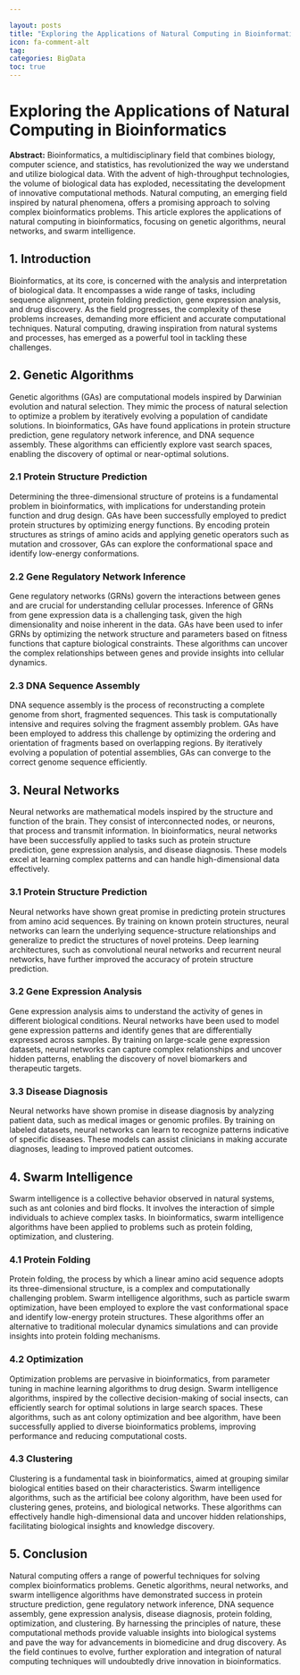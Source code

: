 ```yaml
---

layout: posts
title: "Exploring the Applications of Natural Computing in Bioinformatics"
icon: fa-comment-alt
tag:      
categories: BigData
toc: true
---
```




# Exploring the Applications of Natural Computing in Bioinformatics

**Abstract:**
Bioinformatics, a multidisciplinary field that combines biology, computer science, and statistics, has revolutionized the way we understand and utilize biological data. With the advent of high-throughput technologies, the volume of biological data has exploded, necessitating the development of innovative computational methods. Natural computing, an emerging field inspired by natural phenomena, offers a promising approach to solving complex bioinformatics problems. This article explores the applications of natural computing in bioinformatics, focusing on genetic algorithms, neural networks, and swarm intelligence.

## 1. Introduction
Bioinformatics, at its core, is concerned with the analysis and interpretation of biological data. It encompasses a wide range of tasks, including sequence alignment, protein folding prediction, gene expression analysis, and drug discovery. As the field progresses, the complexity of these problems increases, demanding more efficient and accurate computational techniques. Natural computing, drawing inspiration from natural systems and processes, has emerged as a powerful tool in tackling these challenges.

## 2. Genetic Algorithms
Genetic algorithms (GAs) are computational models inspired by Darwinian evolution and natural selection. They mimic the process of natural selection to optimize a problem by iteratively evolving a population of candidate solutions. In bioinformatics, GAs have found applications in protein structure prediction, gene regulatory network inference, and DNA sequence assembly. These algorithms can efficiently explore vast search spaces, enabling the discovery of optimal or near-optimal solutions.

### 2.1 Protein Structure Prediction
Determining the three-dimensional structure of proteins is a fundamental problem in bioinformatics, with implications for understanding protein function and drug design. GAs have been successfully employed to predict protein structures by optimizing energy functions. By encoding protein structures as strings of amino acids and applying genetic operators such as mutation and crossover, GAs can explore the conformational space and identify low-energy conformations.

### 2.2 Gene Regulatory Network Inference
Gene regulatory networks (GRNs) govern the interactions between genes and are crucial for understanding cellular processes. Inference of GRNs from gene expression data is a challenging task, given the high dimensionality and noise inherent in the data. GAs have been used to infer GRNs by optimizing the network structure and parameters based on fitness functions that capture biological constraints. These algorithms can uncover the complex relationships between genes and provide insights into cellular dynamics.

### 2.3 DNA Sequence Assembly
DNA sequence assembly is the process of reconstructing a complete genome from short, fragmented sequences. This task is computationally intensive and requires solving the fragment assembly problem. GAs have been employed to address this challenge by optimizing the ordering and orientation of fragments based on overlapping regions. By iteratively evolving a population of potential assemblies, GAs can converge to the correct genome sequence efficiently.

## 3. Neural Networks
Neural networks are mathematical models inspired by the structure and function of the brain. They consist of interconnected nodes, or neurons, that process and transmit information. In bioinformatics, neural networks have been successfully applied to tasks such as protein structure prediction, gene expression analysis, and disease diagnosis. These models excel at learning complex patterns and can handle high-dimensional data effectively.

### 3.1 Protein Structure Prediction
Neural networks have shown great promise in predicting protein structures from amino acid sequences. By training on known protein structures, neural networks can learn the underlying sequence-structure relationships and generalize to predict the structures of novel proteins. Deep learning architectures, such as convolutional neural networks and recurrent neural networks, have further improved the accuracy of protein structure prediction.

### 3.2 Gene Expression Analysis
Gene expression analysis aims to understand the activity of genes in different biological conditions. Neural networks have been used to model gene expression patterns and identify genes that are differentially expressed across samples. By training on large-scale gene expression datasets, neural networks can capture complex relationships and uncover hidden patterns, enabling the discovery of novel biomarkers and therapeutic targets.

### 3.3 Disease Diagnosis
Neural networks have shown promise in disease diagnosis by analyzing patient data, such as medical images or genomic profiles. By training on labeled datasets, neural networks can learn to recognize patterns indicative of specific diseases. These models can assist clinicians in making accurate diagnoses, leading to improved patient outcomes.

## 4. Swarm Intelligence
Swarm intelligence is a collective behavior observed in natural systems, such as ant colonies and bird flocks. It involves the interaction of simple individuals to achieve complex tasks. In bioinformatics, swarm intelligence algorithms have been applied to problems such as protein folding, optimization, and clustering.

### 4.1 Protein Folding
Protein folding, the process by which a linear amino acid sequence adopts its three-dimensional structure, is a complex and computationally challenging problem. Swarm intelligence algorithms, such as particle swarm optimization, have been employed to explore the vast conformational space and identify low-energy protein structures. These algorithms offer an alternative to traditional molecular dynamics simulations and can provide insights into protein folding mechanisms.

### 4.2 Optimization
Optimization problems are pervasive in bioinformatics, from parameter tuning in machine learning algorithms to drug design. Swarm intelligence algorithms, inspired by the collective decision-making of social insects, can efficiently search for optimal solutions in large search spaces. These algorithms, such as ant colony optimization and bee algorithm, have been successfully applied to diverse bioinformatics problems, improving performance and reducing computational costs.

### 4.3 Clustering
Clustering is a fundamental task in bioinformatics, aimed at grouping similar biological entities based on their characteristics. Swarm intelligence algorithms, such as the artificial bee colony algorithm, have been used for clustering genes, proteins, and biological networks. These algorithms can effectively handle high-dimensional data and uncover hidden relationships, facilitating biological insights and knowledge discovery.

## 5. Conclusion
Natural computing offers a range of powerful techniques for solving complex bioinformatics problems. Genetic algorithms, neural networks, and swarm intelligence algorithms have demonstrated success in protein structure prediction, gene regulatory network inference, DNA sequence assembly, gene expression analysis, disease diagnosis, protein folding, optimization, and clustering. By harnessing the principles of nature, these computational methods provide valuable insights into biological systems and pave the way for advancements in biomedicine and drug discovery. As the field continues to evolve, further exploration and integration of natural computing techniques will undoubtedly drive innovation in bioinformatics.